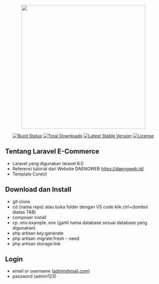 <p align="center"><img src="https://res.cloudinary.com/dtfbvvkyp/image/upload/v1566331377/laravel-logolockup-cmyk-red.svg" width="400"></p>
<p align="center">
<a href="https://travis-ci.org/laravel/framework"><img src="https://travis-ci.org/laravel/framework.svg" alt="Build Status"></a>
<a href="https://packagist.org/packages/laravel/framework"><img src="https://poser.pugx.org/laravel/framework/d/total.svg" alt="Total Downloads"></a>
<a href="https://packagist.org/packages/laravel/framework"><img src="https://poser.pugx.org/laravel/framework/v/stable.svg" alt="Latest Stable Version"></a>
<a href="https://packagist.org/packages/laravel/framework"><img src="https://poser.pugx.org/laravel/framework/license.svg" alt="License"></a>
</p>

## Tentang Laravel E-Commerce
- Laravel yang digunakan laravel 6.0
- Referensi tutorial dari Website DAENGWEB https://daengweb.id/
- Template CoreUI

## Download dan Install
- git clone <link github>
- cd (nama repo) atau buka folder dengan VS code klik ctrl+(tombol diatas TAB)
- composer install
- cp .env.example .env (ganti nama database sesuai database yang digunakan)
- php artisan key:generate
- php artisan migrate:fresh --seed
- php artisan storage:link

## Login
- email or username (admin@mail.com)
- password (admin123)
